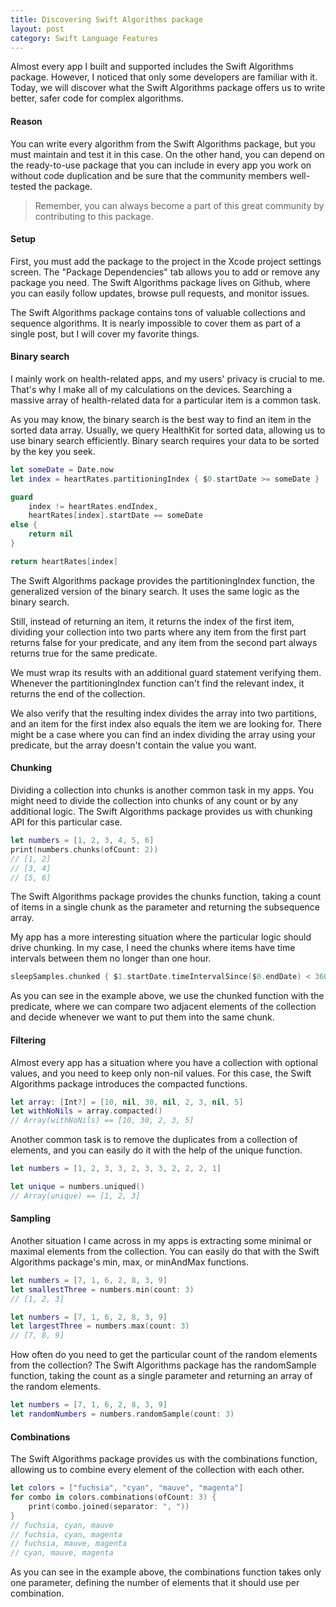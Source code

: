 ```yaml
---
title: Discovering Swift Algorithms package
layout: post
category: Swift Language Features
---
```


Almost every app I built and supported includes the Swift Algorithms package. However, I noticed that only some developers are familiar with it. Today, we will discover what the Swift Algorithms package offers us to write better, safer code for complex algorithms.

#### Reason
You can write every algorithm from the Swift Algorithms package, but you must maintain and test it in this case. On the other hand, you can depend on the ready-to-use package that you can include in every app you work on without code duplication and be sure that the community members well-tested the package.

> Remember, you can always become a part of this great community by contributing to this package.

#### Setup
First, you must add the package to the project in the Xcode project settings screen. The "Package Dependencies" tab allows you to add or remove any package you need. The Swift Algorithms package lives on Github, where you can easily follow updates, browse pull requests, and monitor issues.

The Swift Algorithms package contains tons of valuable collections and sequence algorithms. It is nearly impossible to cover them as part of a single post, but I will cover my favorite things.

#### Binary search
I mainly work on health-related apps, and my users' privacy is crucial to me. That's why I make all of my calculations on the devices. Searching a massive array of health-related data for a particular item is a common task.

As you may know, the binary search is the best way to find an item in the sorted data array. Usually, we query HealthKit for sorted data, allowing us to use binary search efficiently. Binary search requires your data to be sorted by the key you seek.

```swift
let someDate = Date.now
let index = heartRates.partitioningIndex { $0.startDate >= someDate }

guard
    index != heartRates.endIndex,
    heartRates[index].startDate == someDate
else {
    return nil
}

return heartRates[index]
```

The Swift Algorithms package provides the partitioningIndex function, the generalized version of the binary search. It uses the same logic as the binary search. 

Still, instead of returning an item, it returns the index of the first item, dividing your collection into two parts where any item from the first part returns false for your predicate, and any item from the second part always returns true for the same predicate. 

We must wrap its results with an additional guard statement verifying them. Whenever the partitioningIndex function can't find the relevant index, it returns the end of the collection.

We also verify that the resulting index divides the array into two partitions, and an item for the first index also equals the item we are looking for. There might be a case where you can find an index dividing the array using your predicate, but the array doesn't contain the value you want.

#### Chunking
Dividing a collection into chunks is another common task in my apps. You might need to divide the collection into chunks of any count or by any additional logic. The Swift Algorithms package provides us with chunking API for this particular case.

```swift
let numbers = [1, 2, 3, 4, 5, 6]
print(numbers.chunks(ofCount: 2))
// [1, 2]
// [3, 4]
// [5, 6]
```

The Swift Algorithms package provides the chunks function, taking a count of items in a single chunk as the parameter and returning the subsequence array.

My app has a more interesting situation where the particular logic should drive chunking. In my case, I need the chunks where items have time intervals between them no longer than one hour. 

```swift
sleepSamples.chunked { $1.startDate.timeIntervalSince($0.endDate) < 3600 }
```

As you can see in the example above, we use the chunked function with the predicate, where we can compare two adjacent elements of the collection and decide whenever we want to put them into the same chunk.

#### Filtering
Almost every app has a situation where you have a collection with optional values, and you need to keep only non-nil values. For this case, the Swift Algorithms package introduces the compacted functions.

```swift
let array: [Int?] = [10, nil, 30, nil, 2, 3, nil, 5]
let withNoNils = array.compacted()
// Array(withNoNils) == [10, 30, 2, 3, 5]
```

Another common task is to remove the duplicates from a collection of elements, and you can easily do it with the help of the unique function.

```swift
let numbers = [1, 2, 3, 3, 2, 3, 3, 2, 2, 2, 1]

let unique = numbers.uniqued()
// Array(unique) == [1, 2, 3]
```

#### Sampling
Another situation I came across in my apps is extracting some minimal or maximal elements from the collection. You can easily do that with the Swift Algorithms package's min, max, or minAndMax functions.

```swift
let numbers = [7, 1, 6, 2, 8, 3, 9]
let smallestThree = numbers.min(count: 3)
// [1, 2, 3]

let numbers = [7, 1, 6, 2, 8, 3, 9]
let largestThree = numbers.max(count: 3)
// [7, 8, 9]
```

How often do you need to get the particular count of the random elements from the collection? The Swift Algorithms package has the randomSample function, taking the count as a single parameter and returning an array of the random elements. 

```swift
let numbers = [7, 1, 6, 2, 8, 3, 9]
let randomNumbers = numbers.randomSample(count: 3)
```

#### Combinations
The Swift Algorithms package provides us with the combinations function, allowing us to combine every element of the collection with each other.

```swift
let colors = ["fuchsia", "cyan", "mauve", "magenta"]
for combo in colors.combinations(ofCount: 3) {
    print(combo.joined(separator: ", "))
}
// fuchsia, cyan, mauve
// fuchsia, cyan, magenta
// fuchsia, mauve, magenta
// cyan, mauve, magenta
```

As you can see in the example above, the combinations function takes only one parameter, defining the number of elements that it should use per combination.
